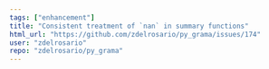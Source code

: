 ```yaml
---
tags: ["enhancement"]
title: "Consistent treatment of `nan` in summary functions"
html_url: "https://github.com/zdelrosario/py_grama/issues/174"
user: "zdelrosario"
repo: "zdelrosario/py_grama"
---
```


